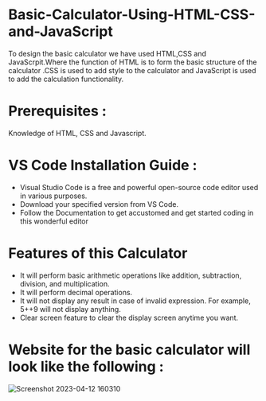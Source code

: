 # Basic-Calculator-Using-HTML-CSS-and-JavaScript

To design the basic calculator we have used HTML,CSS and JavaScrpit.Where the function of HTML is to form the basic structure of the calculator .CSS is used to add style to the calculator and JavaScript is used to add the calculation functionality.

# Prerequisites :
Knowledge of HTML, CSS and Javascript.

# VS Code Installation Guide :
* Visual Studio Code is a free and powerful open-source code editor used in various purposes.
* Download your specified version from VS Code.
* Follow the Documentation to get accustomed and get started coding in this wonderful editor

# Features of this Calculator

* It will perform basic arithmetic operations like addition, subtraction, division, and multiplication.
* It will perform decimal operations.
* It will not display any result in case of invalid expression. For example, 5++9 will not display anything.
* Clear screen feature to clear the display screen anytime you want.

# Website for the basic calculator will look like the following  :
![Screenshot 2023-04-12 160310](https://user-images.githubusercontent.com/122288168/231432531-3d847279-b21e-492b-945c-de2983b8b229.jpg)

